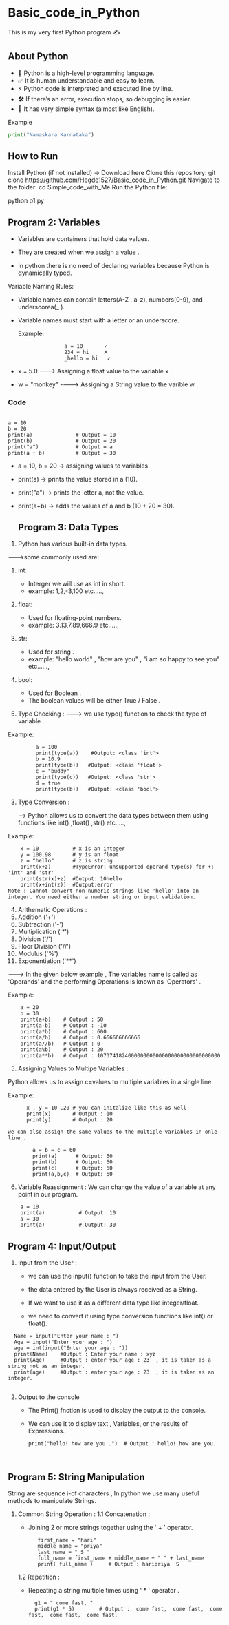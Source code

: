 # Basic_code_in_Python

This is my very first Python program ✍️

## About Python
- 🐍 Python is a high-level programming language.  
- ✅ It is human understandable and easy to learn.  
- ⚡ Python code is interpreted and executed line by line.  
- 🛠️ If there’s an error, execution stops, so debugging is easier.  
- 📖 It has very simple syntax (almost like English).  

 Example
```python
print("Namaskara Karnataka")
````
## How to Run

Install Python (if not installed) → Download here
Clone this repository:
git clone https://github.com/Hegde1527/Basic_code_in_Python.git
Navigate to the folder:
cd Simple_code_with_Me
Run the Python file:

python p1.py


## Program 2: Variables 

* Variables are containers that hold data values.
  
* They are created when we assign a value .
  
* In python there is no need of declaring variables because Python is dynamically typed.
  

Variable Naming Rules:

* Variable names can contain letters(A-Z , a-z), numbers(0-9), and underscorea(_ ).
  
* Variable names must start with a letter or an underscore.
  
  Example:
  ```
                 a = 10       ✓
                 234 = hi     X
                 _hello = hi   ✓
  
* x = 5.0
  ---> Assigning a float value to the variable x .
* w = "monkey"
  ----> Assigning a String value to the varible w .

### Code
```

a = 10
b = 20
print(a)              # Output = 10
print(b)              # Output = 20
print("a")            # Output = a
print(a + b)          # Output = 30

```
* a = 10, b = 20 → assigning values to variables.

* print(a) → prints the value stored in a (10).

* print("a") → prints the letter a, not the value.

* print(a+b) → adds the values of a and b (10 + 20 = 30).

  ## Program 3: Data Types

1. Python has various built-in data types.
  
  --->some commonly used are:
  
  1. int:
      * Interger we will use as int in short.
      * example: 1,2,-3,100 etc.....,
  
  
  2. float:
      * Used for floating-point numbers.
      * example: 3.13,7.89,666.9 etc.....,
  
  
  3. str:
      * Used for string .
      * example: "hello world" , "how are you" , "i am so happy to see you" etc......,
  
  
  4. bool:
      * Used for Boolean .
      * The boolean values will be either True / False .
  

2. Type Checking :
   ---> we use type() function to check the type of variable .
  
  Example:
  ```
           a = 100
           print(type(a))    #Output: <class 'int'>
           b = 10.9
           print(type(b))   #Output: <class 'float'>
           c = "buddy"
           print(type(c))   #Output: <class 'str'>
           d = true
           print(type(b))   #Output: <class 'bool'>
```

3. Type Conversion :

   --> Python allows us to convert the data types between them using functions like int() ,float() ,str() etc.....,

  Example:
  ```
      x = 10           # x is an integer
      y = 100.98       # y is an float
      z = "hello"      # z is string
      print(x+z)       #TypeError: unsupported operand type(s) for +: 'int' and 'str'
      print(str(x)+z)  #Output: 10hello
      print(x+int(z))  #Output:error
  Note : Cannot convert non-numeric strings like 'hello' into an integer. You need either a number string or input validation.
  ```

4. Arithematic Operations :
  1. Addition ('+')
  2. Subtraction ('-')
  3. Multiplication ('*')
  4. Division ('/')
  5. Floor Division ('//')
  6. Modulus ('%')
  7. Exponentiation ('**')

     
---> In the given below example , The variables name is called as 'Operands' and the performing Operations is known as 'Operators' .  

Example:
```
    a = 20
    b = 30
    print(a+b)    # Output : 50
    print(a-b)    # Output : -10
    print(a*b)    # Output : 600
    print(a/b)    # Output : 0.666666666666
    print(a//b)   # Output : 0
    print(a%b)    # Output : 20
    print(a**b)   # Output : 1073741824000000000000000000000000000000
```


5. Assigning Values to Multipe Variables :

  Python allows us to assign c=values to multiple variables in a single line.

  Example:
  ```
        x , y = 10 ,20 # you can initalize like this as well
        print(x)       # Output : 10
        print(y)       # Output : 20

we can also assign the same values to the multiple variables in onle line .

```
```
        a = b = c = 60
        print(a)      # Output: 60
        print(b)      # Output: 60
        print(c)      # Output: 60
        print(a,b,c)  # Output: 60

```
6. Variable Reassignment :
 We can change the value of a variable at any point in our program.
 ```
     a = 10
     print(a)           # Output: 10
     a = 30
     print(a)           # Output: 30
```
## Program 4: Input/Output  

1. Input from the User :
   
   * we can use the input() function to take the input from the User.
     
   * the data entered by the User is always received as a String.
     
   * If we want to use it as a different data type like integer/float.
  
   * we need to convert it using type conversion functions like int() or float().
     
 ```
   Name = input("Enter your name : ")
   Age = input("Enter your age : ")
   age = int(input("Enter your age : "))
   print(Name)    #Output : Enter your name : xyz
   print(Age)     #Output : enter your age : 23  , it is taken as a string not as an integer.
   print(age)     #Output : enter your age : 23  , it is taken as an integer.
   
```
2. Output to the console

    * The Print() fnction is used to display the output to the console.
  
    * We can use it to display text , Variables, or the results of Expressions.
  
      ```
      print("hello! how are you .")  # Output : hello! how are you.
      
       
## Program 5: String Manipulation

String are sequence i-of characters , In python we use many useful methods to manipulate Strings.

1. Common String Operation :
   1.1  Concatenation :

     * Joining 2 or more strings together using the ' + ' operator.
       ```
          first_name = "hari"
          middle_name = "priya"
          last_name = " S "
          full_name = first_name + middle_name + " " + last_name
          print( full_name )     # Output : haripriya  S
       
   1.2 Repetition :

     * Repeating a string multiple times using ' * ' operator .
       ```
         g1 = " come fast, "
         print(g1 * 5)        # Output :  come fast,  come fast,  come fast,  come fast,  come fast, 


                
  
